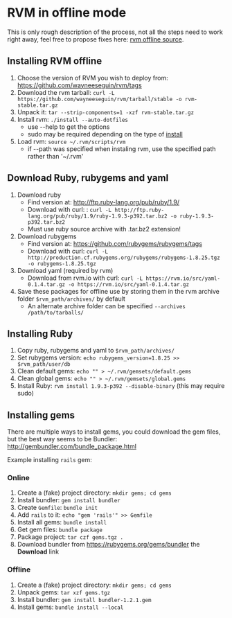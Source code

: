 # RVM in offline mode

This is only rough description of the process, not all the steps need to work right away, feel free to propose fixes here: [rvm offline source](https://github.com/rvm/rvm-site/tree/master/content/rvm/offline.md).


## Installing RVM offline

1. Choose the version of RVM you wish to deploy from: https://github.com/wayneeseguin/rvm/tags
2. Download the rvm tarball: `curl -L https://github.com/wayneeseguin/rvm/tarball/stable -o rvm-stable.tar.gz`
3. Unpack it: `tar --strip-components=1 -xzf rvm-stable.tar.gz`
4. Install rvm: `./install --auto-dotfiles`
   * use --help to get the options
   * sudo may be required depending on the type of [install](https://rvm.io/rvm/install/)
5. Load rvm: `source ~/.rvm/scripts/rvm`
   * if --path was specified when instaling rvm, use the specified path rather than '~/.rvm'


## Download Ruby, rubygems and yaml

1. Download ruby
   * Find version at: http://ftp.ruby-lang.org/pub/ruby/1.9/
   * Download with curl: : `curl -L http://ftp.ruby-lang.org/pub/ruby/1.9/ruby-1.9.3-p392.tar.bz2 -o ruby-1.9.3-p392.tar.bz2`
   * Must use ruby source archive with .tar.bz2 extension!
2. Download rubygems
   * Find version at: https://github.com/rubygems/rubygems/tags
   * Download with curl: `curl -L http://production.cf.rubygems.org/rubygems/rubygems-1.8.25.tgz -o rubygems-1.8.25.tgz`
3. Download yaml (required by rvm)
   * Download from rvm.io with curl: `curl -L https://rvm.io/src/yaml-0.1.4.tar.gz -o https://rvm.io/src/yaml-0.1.4.tar.gz`
4. Save these packages for offline use by storing them in the rvm archive folder `$rvm_path/archives/` by default
   * An alternate archive folder can be specified `--archives /path/to/tarballs/`


## Installing Ruby

1. Copy ruby, rubygems and yaml to `$rvm_path/archives/`
2. Set rubygems version: `echo rubygems_version=1.8.25 >> $rvm_path/user/db`
3. Clean default gems: `echo "" > ~/.rvm/gemsets/default.gems`
4. Clean global gems: `echo "" > ~/.rvm/gemsets/global.gems`
5. Install Ruby: `rvm install 1.9.3-p392 --disable-binary` (this may require sudo)


## Installing gems

There are multiple ways to install gems, you could download the gem files, but the best way seems to be Bundler:
http://gembundler.com/bundle_package.html

Example installing `rails` gem:


### Online

1. Create a (fake) project directory: `mkdir gems; cd gems`
2. Install bundler: `gem install bundler`
3. Create `Gemfile`: `bundle init`
4. Add `rails` to it: `echo "gem 'rails'" >> Gemfile`
5. Install all gems: `bundle install`
6. Get gem files: `bundle package`
7. Package project: `tar czf gems.tgz .`
8. Download bundler from https://rubygems.org/gems/bundler the **Download** link


### Offline

1. Create a (fake) project directory: `mkdir gems; cd gems`
2. Unpack gems: `tar xzf gems.tgz`
3. Install bundler: `gem install bundler-1.2.1.gem`
4. Install gems: `bundle install --local`
